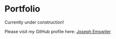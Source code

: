 # Portfolio

Currently under construction!

Please visit my GitHub profile here: [Joseph Emswiler](https://github.com/josephemswiler "Joseph Emswiler on GitHub")